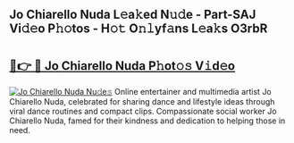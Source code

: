 ## Jo Chiarello Nuda L𝚎a𝚔ed N𝚞𝚍e - Part-SAJ Vi𝚍𝚎o P𝚑𝚘tos - H𝚘𝚝 O𝚗𝚕yf𝚊ns L𝚎a𝚔s O3rbR

# <h2><a href="http://kf31xue.oniu.top/?m=Jo+Chiarello+Nuda">🔗👉 🔴 Jo Chiarello Nuda P𝚑ot𝚘𝚜 V𝚒d𝚎o</a></h2>

[![Jo Chiarello Nuda Nu𝚍e𝚜](https://i.imgur.com/0qMVB7G.gif)](http://kf31xue.oniu.top/?m=Jo+Chiarello+Nuda)
Online entertainer and multimedia artist Jo Chiarello Nuda, celebrated for sharing dance and lifestyle ideas through viral dance routines and compact clips. Compassionate social worker Jo Chiarello Nuda, famed for their kindness and dedication to helping those in need.  
